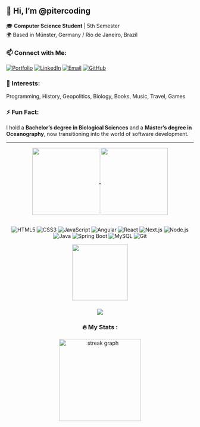 ## 👋 Hi, I’m @pitercoding

🎓 **Computer Science Student** | 5th Semester  
🌍 Based in Münster, Germany / Rio de Janeiro, Brazil

### 📫 Connect with Me:
[![Portfolio](https://img.shields.io/badge/Portfolio-000000?style=flat&logo=vercel&logoColor=white)](https://my-portfolio-flame-mu-xxis8wes4p.vercel.app/) 
[![LinkedIn](https://img.shields.io/badge/LinkedIn-blue?logo=linkedin&style=flat&logoColor=white)](https://www.linkedin.com/in/piter-gomes-4a39281a1/) 
[![Email](https://img.shields.io/badge/Email-D14836?style=flat&logo=gmail&logoColor=white)](mailto:piterg.bio@gmail.com) 
[![GitHub](https://img.shields.io/badge/GitHub-black?logo=github&style=flat&logoColor=white)](https://github.com/pitercoding)

### 👀 Interests:
Programming, History, Geopolitics, Biology, Books, Music, Travel, Games  

### ⚡ Fun Fact:
I hold a **Bachelor’s degree in Biological Sciences** and a **Master’s degree in Oceanography**, now transitioning into the world of software development.

---

<div align="center">
<a href="https://github.com/pitercoding/github-readme-stats">
  <img height=180 align="center" src="https://github-readme-stats.vercel.app/api?username=pitercoding&theme=radical" />
</a>
<a href="https://github.com/pitercoding/convoychat">
  <img height=180 align="center" src="https://github-readme-stats.vercel.app/api/top-langs?username=pitercoding&layout=compact&langs_count=12&card_width=320&theme=radical" />
</a>
</div>

<br>

<div align="center">
  
  ![HTML5](https://img.shields.io/badge/HTML5-E34F26?style=for-the-badge&logo=html5&logoColor=white)
  ![CSS3](https://img.shields.io/badge/CSS3-1572B6?style=for-the-badge&logo=css3&logoColor=white)
  ![JavaScript](https://img.shields.io/badge/JavaScript-F7DF1E?style=for-the-badge&logo=javascript&logoColor=black)
  ![Angular](https://img.shields.io/badge/Angular-DD0031?style=for-the-badge&logo=angular&logoColor=white)
  ![React](https://img.shields.io/badge/React-61DAFB?style=for-the-badge&logo=react&logoColor=black)
  ![Next.js](https://img.shields.io/badge/Next.js-000000?style=for-the-badge&logo=next.js&logoColor=white)
  ![Node.js](https://img.shields.io/badge/Node.js-339933?style=for-the-badge&logo=node.js&logoColor=white)
  ![Java](https://img.shields.io/badge/java-%23ED8B00.svg?style=for-the-badge&logo=openjdk&logoColor=white)
  ![Spring Boot](https://img.shields.io/badge/Spring_Boot-6DB33F?style=for-the-badge&logo=spring-boot&logoColor=white)
  ![MySQL](https://img.shields.io/badge/MySQL-00000F?style=for-the-badge&logo=mysql&logoColor=white)
  ![Git](https://img.shields.io/badge/GIT-E44C30?style=for-the-badge&logo=git&logoColor=white)
</div>

<div align="center">
  <img height="150" src="https://media.giphy.com/media/M9gbBd9nbDrOTu1Mqx/giphy.gif"  />
</div>

###

<div align="center">
  <img src="https://visitor-badge.laobi.icu/badge?page_id=pitercoding&"  />
</div>

###

<h3 align="center">🔥   My Stats :</h3>

###

<div align="center">
  <img src="https://streak-stats.demolab.com?user=pitercoding&locale=en&mode=daily&theme=dark&hide_border=false&border_radius=5&order=3" height="220" alt="streak graph"  />
</div>
